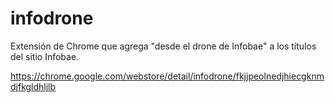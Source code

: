 # infodrone

Extensión de Chrome que agrega "desde el drone de Infobae" a los títulos del sitio Infobae.

https://chrome.google.com/webstore/detail/infodrone/fkjjpeolnedjhiecgknmdjfkgldhljlb
